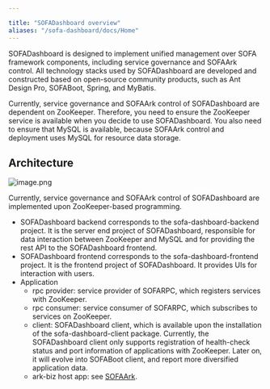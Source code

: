 ```yaml
---

title: "SOFADashboard overview"
aliases: "/sofa-dashboard/docs/Home"
---
```


SOFADashboard is designed to implement unified management over SOFA framework components, including service governance and SOFAArk control. All technology stacks used by SOFADashboard are developed and constructed based on open-source community products, such as Ant Design Pro, SOFABoot, Spring, and MyBatis.

Currently, service governance and SOFAArk control of SOFADashboard are dependent on ZooKeeper. Therefore, you need to ensure the ZooKeeper service is available when you decide to use SOFADashboard. You also need to ensure that MySQL is available, because SOFAArk control and deployment uses MySQL for resource data storage.

## Architecture

![image.png](https://img.alicdn.com/imgextra/i3/O1CN01qFO3qa282LVHXDfKH_!!6000000007874-2-tps-1040-548.png)

Currently, service governance and SOFAArk control of SOFADashboard are implemented upon ZooKeeper-based programming.

* SOFADashboard backend corresponds to the sofa-dashboard-backend project. It is the server end project of SOFADashboard, responsible for data interaction between ZooKeeper and MySQL and for providing the rest API to the SOFADashboard frontend.
* SOFADashboard frontend corresponds to the sofa-dashboard-frontend project. It is the frontend project of SOFADashboard. It provides UIs for interaction with users.
* Application
  * rpc provider: service provider of SOFARPC, which registers services with ZooKeeper.
  * rpc consumer: service consumer of SOFARPC, which subscribes to services on ZooKeeper.
  * client: SOFADashboard client, which is available upon the installation of the sofa-dashboard-client package. Currently, the SOFADashboard client only supports registration of health-check status and port information of applications with ZooKeeper. Later on, it will evolve into SOFABoot client, and report more diversified application data.
  * ark-biz host app: see [SOFAArk](https://www.sofastack.tech/sofa-boot/docs/sofa-ark-ark-config).
